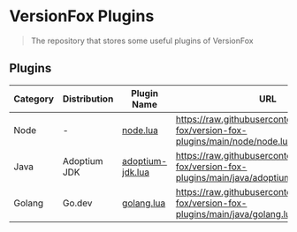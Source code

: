# VersionFox Plugins

> The repository that stores some useful plugins of VersionFox

## Plugins

| Category | Distribution | Plugin Name                                 | URL                                                                                          |
|----------|--------------|---------------------------------------------|----------------------------------------------------------------------------------------------|
| Node     | -            | [node.lua](./node/node.lua)                 | https://raw.githubusercontent.com/version-fox/version-fox-plugins/main/node/node.lua         |
| Java     | Adoptium JDK | [adoptium-jdk.lua](./java/adoptium-jdk.lua) | https://raw.githubusercontent.com/version-fox/version-fox-plugins/main/java/adoptium-jdk.lua | 
| Golang   | Go.dev       | [golang.lua](./golang/golang.lua)           | https://raw.githubusercontent.com/version-fox/version-fox-plugins/main/java/golang.lua       | 
